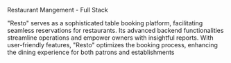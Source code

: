 
Restaurant Mangement - Full Stack

   "Resto" serves as a sophisticated table booking platform, facilitating seamless reservations for 
restaurants. Its advanced backend functionalities streamline operations and empower owners with insightful reports. 
With user-friendly features, "Resto" optimizes the booking process, enhancing the dining experience for both
patrons and establishments
